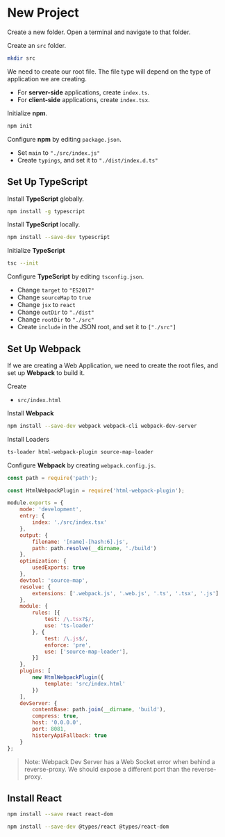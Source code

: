 # New Project

Create a new folder.  Open a terminal and navigate to that folder.

Create an `src` folder.
``` bash
mkdir src
```

We need to create our root file.  The file type will depend on the type of application we are creating.

* For **server-side** applications, create `index.ts`.
* For **client-side** applications, create `index.tsx`.

Initialize **npm**.
``` bash
npm init
```

Configure **npm** by editing `package.json`.

* Set `main` to `"./src/index.js"`
* Create `typings`, and set it to `"./dist/index.d.ts"`

## Set Up TypeScript

Install **TypeScript** globally.
``` bash
npm install -g typescript

```
Install **TypeScript** locally.
``` bash
npm install --save-dev typescript
```

Initialize **TypeScript**
``` bash
tsc --init
```

Configure **TypeScript** by editing `tsconfig.json`.

* Change `target` to `"ES2017"`
* Change `sourceMap` to `true`
* Change `jsx` to `react`
* Change `outDir` to `"./dist"`
* Change `rootDir` to `"./src"`
* Create `include` in the JSON root, and set it to `["./src"]`

## Set Up Webpack

If we are creating a Web Application, we need to create the root files, and set up **Webpack** to build it.

Create
* `src/index.html`

Install **Webpack**
``` bash
npm install --save-dev webpack webpack-cli webpack-dev-server
```

Install Loaders
``` bash
ts-loader html-webpack-plugin source-map-loader
```

Configure **Webpack** by creating `webpack.config.js`.

``` JavaScript
const path = require('path');

const HtmlWebpackPlugin = require('html-webpack-plugin');

module.exports = {
    mode: 'development',
    entry: {
        index: './src/index.tsx'
    },
    output: {
        filename: '[name]-[hash:6].js',
        path: path.resolve(__dirname, './build')
    },
    optimization: {
        usedExports: true
    },
    devtool: 'source-map',
    resolve: {
        extensions: ['.webpack.js', '.web.js', '.ts', '.tsx', '.js']
    },
    module: {
        rules: [{
            test: /\.tsx?$/,
            use: 'ts-loader'
        }, {
            test: /\.js$/,
            enforce: 'pre',
            use: ['source-map-loader'],
        }]
    },
    plugins: [
        new HtmlWebpackPlugin({
            template: 'src/index.html'
        })
    ],
    devServer: {
        contentBase: path.join(__dirname, 'build'),
        compress: true,
        host: '0.0.0.0',
        port: 8081,
        historyApiFallback: true
    }
};
```

> Note: Webpack Dev Server has a Web Socket error when behind a reverse-proxy.
> We should expose a different port than the reverse-proxy.

## Install React
``` bash
npm install --save react react-dom
```

``` bash
npm install --save-dev @types/react @types/react-dom
```
